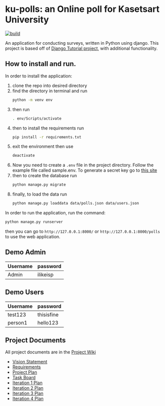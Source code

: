 # ku-polls: an Online poll for Kasetsart University

[![build](https://github.com/Halcyon905/ku-polls/actions/workflows/python-app.yml/badge.svg)](https://github.com/Halcyon905/ku-polls/actions/workflows/python-app.yml)

An application for conducting surveys, written in Python using django. This project is based off of [Django Tutorial project][django-tutorial],
with additional functionality.

## How to install and run.
In order to install the application:
1. clone the repo into desired directory
2. find the directory in terminal and run 
    ```sh
    python -m venv env
    ```
3. then run
    ```sh
    . env/Scripts/activate
    ```
4. then to install the requirements run
    ```sh
    pip install -r requirements.txt
    ```
5. exit the environment then use
    ```sh
    deactivate
    ```
6. Now you need to create a ```.env``` file in the project directory. Follow the example file called
sample.env. To generate a secret key go to [this site](https://djecrety.ir/)
7. then to create the database run 
    ```sh
    python manage.py migrate
    ```
8. finally, to load the data run 
    ```sh
    python manage.py loaddata data/polls.json data/users.json
    ```

In order to run the application, run the command:
```sh
python manage.py runserver
```
then you can go to `http://127.0.0.1:8000/` or `http://127.0.0.1:8000/polls` to use the web application.

## Demo Admin
| Username | password |
|----------|----------|
| Admin    | ilikeisp |

## Demo Users
| Username |  password  |
|----------|------------|
| test123  | thisisfine |
| person1  | hello123   |

##  Project Documents

All project documents are in the [Project Wiki](../../wiki/Home)

- [Vision Statement](../../wiki/Vision%20Statement)
- [Requirements](../../wiki/Requirements)
- [Project Plan](../../wiki/Software%20Development%20Plan)
- [Task Board](https://github.com/users/Halcyon905/projects/2/views/1)
- [Iteration 1 Plan](../../wiki/Iteration%201%20Plan)
- [Iteration 2 Plan](../../wiki/Iteration%202%20Plan)
- [Iteration 3 Plan](../../wiki/Iteration%203%20Plan)
- [Iteration 4 Plan](../../wiki/Iteration%204%20Plan)

[django-tutorial]: https://docs.djangoproject.com/en/4.1/intro/tutorial01/
